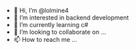 - 👋 Hi, I’m @lolmine4
- 👀 I’m interested in backend development
- 🌱 I’m currently learning c#
- 💞️ I’m looking to collaborate on ...
- 📫 How to reach me ...

<!---
lolmine4/lolmine4 is a ✨ special ✨ repository because its `README.md` (this file) appears on your GitHub profile.
You can click the Preview link to take a look at your changes.
--->

